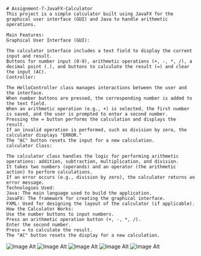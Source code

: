 ```
# Assignment-7-JavaFX-Calculator
This project is a simple calculator built using JavaFX for the graphical user interface (GUI) and Java to handle arithmetic operations.

Main Features:
Graphical User Interface (GUI):

The calculator interface includes a text field to display the current input and result.
Buttons for number input (0-9), arithmetic operations (+, -, *, /), a decimal point (.), and buttons to calculate the result (=) and clear the input (AC).
Controller:

The HelloController class manages interactions between the user and the interface.
When number buttons are pressed, the corresponding number is added to the text field.
When an arithmetic operation (e.g., +) is selected, the first number is saved, and the user is prompted to enter a second number.
Pressing the = button performs the calculation and displays the result.
If an invalid operation is performed, such as division by zero, the calculator displays "ERROR."
The "AC" button resets the input for a new calculation.
calculator Class:

The calculator class handles the logic for performing arithmetic operations: addition, subtraction, multiplication, and division.
It takes two numbers (operands) and an operator (the arithmetic action) to perform calculations.
If an error occurs (e.g., division by zero), the calculator returns an error message.
Technologies Used:
Java: The main language used to build the application.
JavaFX: The framework for creating the graphical interface.
FXML: Used for designing the layout of the calculator (if applicable).
How the Calculator Works:
Use the number buttons to input numbers.
Press an arithmetic operation button (+, -, *, /).
Enter the second number.
Press = to calculate the result.
The "AC" button resets the display for a new calculation.
```
![Image Alt](https://github.com/spa1re4/Assignment-7-JavaFX-Calculator/blob/f0d49ba5b42ca91ff787756bf2f9e6e73a7c0b38/%D0%A1%D0%BD%D0%B8%D0%BC%D0%BE%D0%BA%20%D1%8D%D0%BA%D1%80%D0%B0%D0%BD%D0%B0%202024-10-22%20212430.png)
![Image Alt](https://github.com/spa1re4/Assignment-7-JavaFX-Calculator/blob/9f9c352d6692717d6a1526b883cdaf71d0c9749e/%D0%A1%D0%BD%D0%B8%D0%BC%D0%BE%D0%BA%20%D1%8D%D0%BA%D1%80%D0%B0%D0%BD%D0%B0%202024-10-22%20212446.png)
![Image Alt](https://github.com/spa1re4/Assignment-7-JavaFX-Calculator/blob/cfd0dc4c7691d8888b249bab3d430a3f9e7e1e24/%D0%A1%D0%BD%D0%B8%D0%BC%D0%BE%D0%BA%20%D1%8D%D0%BA%D1%80%D0%B0%D0%BD%D0%B0%202024-10-22%20212457.png)
![Image Alt](https://github.com/spa1re4/Assignment-7-JavaFX-Calculator/blob/dcf0b5e946acb5ccae408a569fe26f811ae4f517/%D0%A1%D0%BD%D0%B8%D0%BC%D0%BE%D0%BA%20%D1%8D%D0%BA%D1%80%D0%B0%D0%BD%D0%B0%202024-10-22%20212621.png)
![Image Alt](https://github.com/spa1re4/Assignment-7-JavaFX-Calculator/blob/884479a9ffcc96a704363c702c830fc97cbe14d2/%D0%A1%D0%BD%D0%B8%D0%BC%D0%BE%D0%BA%20%D1%8D%D0%BA%D1%80%D0%B0%D0%BD%D0%B0%202024-10-22%20212644.png)


